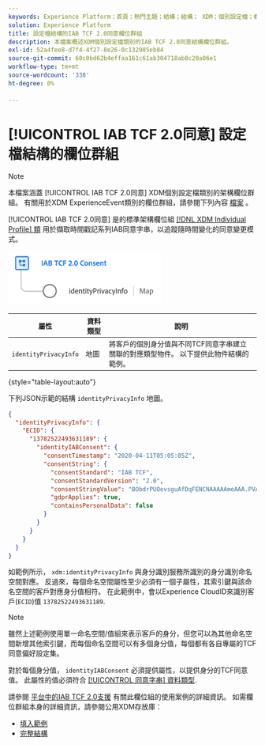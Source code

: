 ```yaml
---
keywords: Experience Platform；首頁；熱門主題；結構；結構； XDM；個別設定檔；欄位；結構；結構；結構；結構設計；欄位群組；欄位群組；iab;tcf；同意；
solution: Experience Platform
title: 設定檔結構的IAB TCF 2.0同意欄位群組
description: 本檔案概述XDM個別設定檔類別的IAB TCF 2.0同意結構欄位群組。
exl-id: 52a4fee8-d7f4-4f27-8e26-0c132985eb84
source-git-commit: 60c0bd62b4effaa161c61ab304718ab8c20a06e1
workflow-type: tm+mt
source-wordcount: '338'
ht-degree: 0%

---
```


# [!UICONTROL IAB TCF 2.0同意] 設定檔結構的欄位群組

>[!NOTE]
>
>本檔案涵蓋 [!UICONTROL IAB TCF 2.0同意] XDM個別設定檔類別的架構欄位群組。 有關用於XDM ExperienceEvent類別的欄位群組，請參閱下列內容 [檔案](../event/iab.md) 。

[!UICONTROL IAB TCF 2.0同意] 是的標準架構欄位組 [[!DNL XDM Individual Profile] 類](../../classes/individual-profile.md) 用於擷取時間戳記系列IAB同意字串，以追蹤隨時間變化的同意變更模式。

![](../../images/field-groups/iab-profile.png)

| 屬性 | 資料類型 | 說明 |
| --- | --- | --- |
| `identityPrivacyInfo` | 地圖 | 將客戶的個別身分值與不同TCF同意字串建立關聯的對應類型物件。 以下提供此物件結構的範例。 |

{style="table-layout:auto"}

下列JSON示範的結構 `identityPrivacyInfo` 地圖。

```json
{
  "identityPrivacyInfo": {
    "ECID": {
      "13782522493631189": {
        "identityIABConsent": {
          "consentTimestamp": "2020-04-11T05:05:05Z",
          "consentString": {
            "consentStandard": "IAB TCF",
            "consentStandardVersion": "2.0",
            "consentStringValue": "BObdrPUOevsguAfDqFENCNAAAAAmeAAA.PVAfDObdrA.DqFENCAmeAENCDA",
            "gdprApplies": true,
            "containsPersonalData": false
          }
        }
      }
    }
  }
}
```

如範例所示， `xdm:identityPrivacyInfo` 與身分識別服務所識別的身分識別命名空間對應。 反過來，每個命名空間屬性至少必須有一個子屬性，其索引鍵與該命名空間的客戶對應身分值相符。 在此範例中，會以Experience CloudID來識別客戶(`ECID`)值 `13782522493631189`.

>[!NOTE]
>
>雖然上述範例使用單一命名空間/值組來表示客戶的身分，但您可以為其他命名空間新增其他索引鍵，而每個命名空間可以有多個身分值，每個都有各自專屬的TCF同意偏好設定集。

對於每個身分值， `identityIABConsent` 必須提供屬性，以提供身分的TCF同意值。 此屬性的值必須符合 [[!UICONTROL 同意字串] 資料類型](../../data-types/consent-string.md).

請參閱 [平台中的IAB TCF 2.0支援](../../../landing/governance-privacy-security/consent/iab/overview.md) 有關此欄位組的使用案例的詳細資訊。 如需欄位群組本身的詳細資訊，請參閱公用XDM存放庫：

* [填入範例](https://github.com/adobe/xdm/blob/master/components/fieldgroups/profile/profile-privacy.example.1.json)
* [完整結構](https://github.com/adobe/xdm/blob/master/components/fieldgroups/profile/profile-privacy.schema.json)
